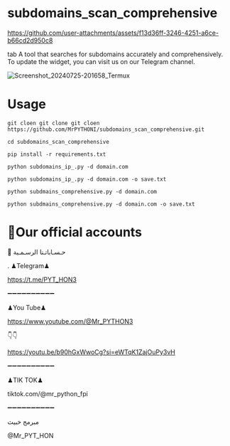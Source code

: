 # subdomains_scan_comprehensive


https://github.com/user-attachments/assets/f13d36ff-3246-4251-a6ce-b66cd2d950c8


tab A tool that searches for subdomains accurately and comprehensively. To update the widget, you can visit us on our Telegram channel.


![Screenshot_20240725-201658_Termux](https://github.com/user-attachments/assets/bdcb4572-342c-4ced-ac53-d15941f4b94f)

# Usage

`git cloen git clone git cloen https://github.com/MrPYTHONI/subdomains_scan_comprehensive.git`


`cd subdomains_scan_comprehensive`


`pip install -r requirements.txt`


`python subdomains_ip_.py -d domain.com`

`python subdomains_ip_.py -d domain.com -o save.txt`


`python subdmains_comprehensive.py -d domain.com`

`python subdmains_comprehensive.py -d domain.com -o save.txt`


# 📱Our official accounts 

📱 حـسـاباتـنا الرسـمـية

. ♟Telegram♟

https://t.me/PYT_HON3

➖➖➖➖➖➖➖➖➖➖

♟You Tube♟

https://www.youtube.com/@Mr_PYTHON3

👇👇

https://youtu.be/b90hGxWwoCg?si=eWTqK1ZajOuPy3vH

➖➖➖➖➖➖➖➖➖➖

♟TIK TOK♟

tiktok.com/@mr_python_fpi

➖➖➖➖➖➖➖➖➖➖

مبرمج خبيث

@Mr_PYT_HON


